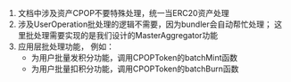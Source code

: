 1. 文档中涉及资产CPOP不要特殊处理，统一当ERC20资产处理
2. 涉及UserOperation批处理的逻辑不需要，因为bundler会自动帮忙处理； 这里批处理需要实现的是我们设计的MasterAggregator功能
3. 应用层批处理功能， 例如：
    - 为用户批量发积分功能，调用CPOPToken的batchMint函数
    - 为用户批量扣积分功能，调用CPOPToken的batchBurn函数